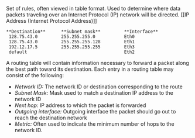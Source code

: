 Set of rules, often viewed in table format. 
Used to determine where data packets traveling over an Internet Protocol (IP) network will be directed. [[IP Address (Internet Protocol Address)]]

```
**Destination**      **Subnet mask**         **Interface**
 128.75.43.0         255.255.255.0           Eth0
 128.75.43.0         255.255.255.128         Eth1
 192.12.17.5         255.255.255.255         Eth3
 default                                     Eth2
```

A routing table will contain information necessary to forward a packet along the best path toward its destination. Each entry in a routing table may consist of the following:

* *Network ID:* 
	The network ID or destination corresponding to the route
* *Subnet Mask:*
	Mask used to match a destination IP address to the network ID
* *Next hop:*
	IP address to which the packet is forwarded
* *Outgoing interface:*
	Outgoing interface the packet should go out to reach the destination network
* *Metric:*
	Often used to indicate the minimum number of hops to the network ID.
